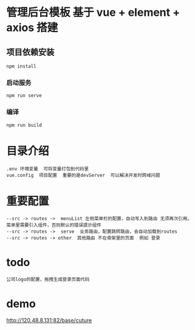 # 管理后台模板  基于 vue + element + axios 搭建

## 项目依赖安装
```
npm install
```

### 启动服务
```
npm run serve
```

### 编译
```
npm run build
```

# 目录介绍
```
.env 环境变量  可将变量打包到代码里
vue.config  项目配置  重要的是devServer  可以解决开发时跨域问题
```

# 重要配置
```
--src -> routes ->  menuList 左侧菜单栏的配置，自动写入到路由 无须再次引用， 菜单里需要引入组件，否则默认的错误提示组件
--src -> routes ->  serve  业务路由，配置跳转路由，会自动加载到routes
--src -> routes -> other  其他路由 不在骨架里的页面  例如 登录
```

# todo
```
公司logo的配置，拖拽生成登录页面代码
```

# demo
http://120.48.8.131:82/base/cuture